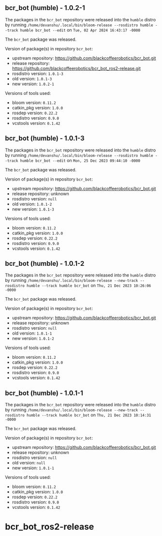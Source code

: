 ## bcr_bot (humble) - 1.0.2-1

The packages in the `bcr_bot` repository were released into the `humble` distro by running `/home/devanshu/.local/bin/bloom-release --rosdistro humble --track humble bcr_bot --edit` on `Tue, 02 Apr 2024 16:43:17 -0000`

The `bcr_bot` package was released.

Version of package(s) in repository `bcr_bot`:

- upstream repository: https://github.com/blackcoffeerobotics/bcr_bot.git
- release repository: https://github.com/blackcoffeerobotics/bcr_bot_ros2-release.git
- rosdistro version: `1.0.1-3`
- old version: `1.0.1-3`
- new version: `1.0.2-1`

Versions of tools used:

- bloom version: `0.11.2`
- catkin_pkg version: `1.0.0`
- rosdep version: `0.22.2`
- rosdistro version: `0.9.0`
- vcstools version: `0.1.42`


## bcr_bot (humble) - 1.0.1-3

The packages in the `bcr_bot` repository were released into the `humble` distro by running `/home/devanshu/.local/bin/bloom-release --rosdistro humble --track humble bcr_bot --edit` on `Mon, 25 Dec 2023 09:44:10 -0000`

The `bcr_bot` package was released.

Version of package(s) in repository `bcr_bot`:

- upstream repository: https://github.com/blackcoffeerobotics/bcr_bot.git
- release repository: unknown
- rosdistro version: `null`
- old version: `1.0.1-2`
- new version: `1.0.1-3`

Versions of tools used:

- bloom version: `0.11.2`
- catkin_pkg version: `1.0.0`
- rosdep version: `0.22.2`
- rosdistro version: `0.9.0`
- vcstools version: `0.1.42`


## bcr_bot (humble) - 1.0.1-2

The packages in the `bcr_bot` repository were released into the `humble` distro by running `/home/devanshu/.local/bin/bloom-release --new-track --rosdistro humble --track humble bcr_bot` on `Thu, 21 Dec 2023 10:26:06 -0000`

The `bcr_bot` package was released.

Version of package(s) in repository `bcr_bot`:

- upstream repository: https://github.com/blackcoffeerobotics/bcr_bot.git
- release repository: unknown
- rosdistro version: `null`
- old version: `1.0.1-1`
- new version: `1.0.1-2`

Versions of tools used:

- bloom version: `0.11.2`
- catkin_pkg version: `1.0.0`
- rosdep version: `0.22.2`
- rosdistro version: `0.9.0`
- vcstools version: `0.1.42`


## bcr_bot (humble) - 1.0.1-1

The packages in the `bcr_bot` repository were released into the `humble` distro by running `/home/devanshu/.local/bin/bloom-release --new-track --rosdistro humble --track humble bcr_bot` on `Thu, 21 Dec 2023 10:14:31 -0000`

The `bcr_bot` package was released.

Version of package(s) in repository `bcr_bot`:

- upstream repository: https://github.com/blackcoffeerobotics/bcr_bot.git
- release repository: unknown
- rosdistro version: `null`
- old version: `null`
- new version: `1.0.1-1`

Versions of tools used:

- bloom version: `0.11.2`
- catkin_pkg version: `1.0.0`
- rosdep version: `0.22.2`
- rosdistro version: `0.9.0`
- vcstools version: `0.1.42`


# bcr_bot_ros2-release